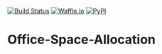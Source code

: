 [![Build Status](https://travis-ci.org/jimmykimani/Office-Space-Allocation.svg?branch=master)](https://travis-ci.org/jimmykimani/Office-Space-Allocation)
[![Waffle.io](https://img.shields.io/waffle/label/evancohen/smart-mirror/in%20progress.svg?style=flat-square)]()
[![PyPI](https://img.shields.io/pypi/pyversions/Django.svg?style=flat-square)]()

# Office-Space-Allocation

